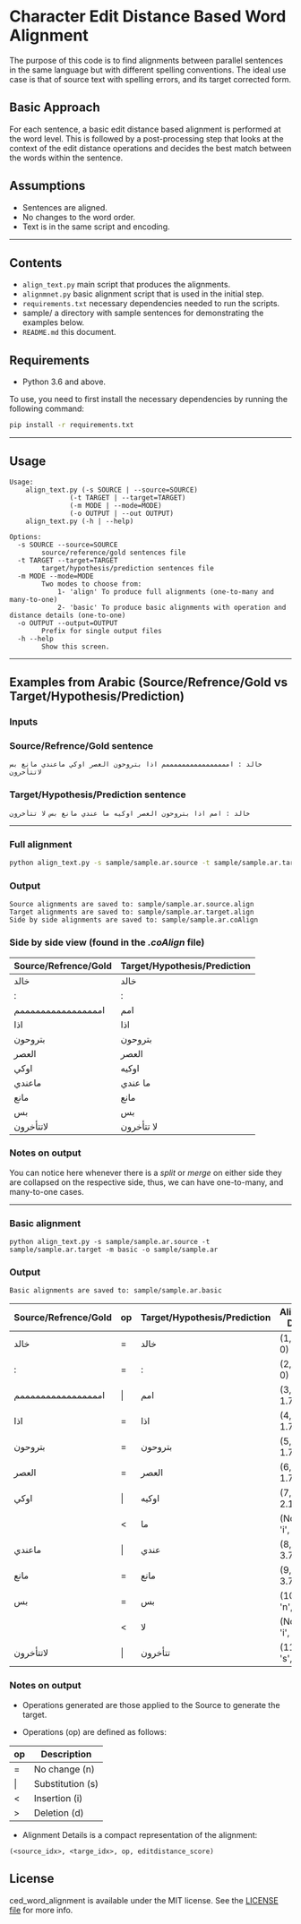 # Character Edit Distance Based Word Alignment

The purpose of this code is to find alignments between parallel sentences
in the same language but with different spelling conventions.
The ideal use case is that of source text with spelling errors, and its target corrected form.

## Basic Approach

For each sentence, a basic edit distance based alignment is performed at the word level.
This is followed by a post-processing step that looks at the context of the edit distance
operations and decides the best match between the words within the sentence.

## Assumptions

- Sentences are aligned.
- No changes to the word order.
- Text is in the same script and encoding.

---

## Contents

- `align_text.py` main script that produces the alignments.
- `alignmnet.py` basic alignment script that is used in the initial step.
- `requirements.txt` necessary dependencies needed to run the scripts.
- sample/ a directory with sample sentences for demonstrating the examples below.
- `README.md` this document.

## Requirements

- Python 3.6 and above.

To use, you need to first install the necessary dependencies by running the following command:

```bash
pip install -r requirements.txt
```

---

## Usage

```text
Usage:
    align_text.py (-s SOURCE | --source=SOURCE)
               (-t TARGET | --target=TARGET)
               (-m MODE | --mode=MODE)
               (-o OUTPUT | --out OUTPUT)
    align_text.py (-h | --help) 

Options:
  -s SOURCE --source=SOURCE
        source/reference/gold sentences file
  -t TARGET --target=TARGET
        target/hypothesis/prediction sentences file
  -m MODE --mode=MODE
        Two modes to choose from: 
            1- 'align' To produce full alignments (one-to-many and many-to-one)
            2- 'basic' To produce basic alignments with operation and distance details (one-to-one)
  -o OUTPUT --output=OUTPUT
        Prefix for single output files
  -h --help
        Show this screen.
```

---

## Examples from Arabic (Source/Refrence/Gold vs Target/Hypothesis/Prediction)

### Inputs

### Source/Refrence/Gold sentence

```text
خالد : اممممممممممممممممم اذا بتروحون العصر اوكي ماعندي مانع بس لاتتأخرون
```

### Target/Hypothesis/Prediction sentence

```text
خالد : امم اذا بتروحون العصر اوكيه ما عندي مانع بس لا تتأخرون
```

---

### Full alignment

``` bash
python align_text.py -s sample/sample.ar.source -t sample/sample.ar.target -m align -o sample/sample.ar
```

### Output

```text
Source alignments are saved to: sample/sample.ar.source.align
Target alignments are saved to: sample/sample.ar.target.align
Side by side alignments are saved to: sample/sample.ar.coAlign
```

### Side by side view (found in the _.coAlign_ file)

|Source/Refrence/Gold|Target/Hypothesis/Prediction|
|--------------------|----------------------------|
|خالد | خالد |
|: | : |
|اممممممممممممممممم | امم |
|اذا | اذا |
|بتروحون | بتروحون |
|العصر | العصر |
|اوكي | اوكيه |
|ماعندي | ما عندي |
|مانع | مانع |
|بس | بس |
|لاتتأخرون | لا تتأخرون |

### Notes on output

You can notice here whenever there is a _split_ or _merge_ on either side they are collapsed on the respective side, thus, we can have one-to-many, and many-to-one cases.

---

### Basic alignment

```text
python align_text.py -s sample/sample.ar.source -t sample/sample.ar.target -m basic -o sample/sample.ar
```

### Output

```text
Basic alignments are saved to: sample/sample.ar.basic
```

|Source/Refrence/Gold|op|Target/Hypothesis/Prediction|Alignment Details|
|- |- |- |- |
|خالد| =| خالد| (1, 1, 'n', 0)|
|:| =| :| (2, 2, 'n', 0)|
|اممممممممممممممممم| \|| امم| (3, 3, 's', 1.7)|
|اذا| =| اذا| (4, 4, 'n', 1.7)|
|بتروحون| =| بتروحون| (5, 5, 'n', 1.7)|
|العصر| =| العصر| (6, 6, 'n', 1.7)|
|اوكي| \|| اوكيه| (7, 7, 's', 2.1)|
| |<| ما|(None, 8, 'i', 3.1)|
|ماعندي| \|| عندي| (8, 9, 's', 3.7)|
|مانع| =| مانع| (9, 10, 'n', 3.7)|
|بس| =| بس| (10, 11, 'n', 3.7)|
| |<| لا|(None, 12, 'i', 4.7)|
|لاتتأخرون| \|| تتأخرون| (11, 13, 's', 5.2)|

### Notes on output

- Operations generated are those applied to the Source to generate the target.

- Operations (op) are defined as follows:

|op|Description|
|-|-|
|=|  No change (n)|
|\||  Substitution (s)|
|< | Insertion (i)|
|> | Deletion (d)|

- Alignment Details is a compact representation of the alignment:

```text
(<source_idx>, <targe_idx>, op, editdistance_score)
```

## License

ced_word_alignment is available under the MIT license.
See the [LICENSE file](/LICENSE) for more info.
